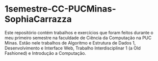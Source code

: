 # 1semestre-CC-PUCMinas-SophiaCarrazza
Este repositório contém trabalhos e exercícios que foram feitos durante o meu primeiro semestre na faculdade de Ciência da Computação na PUC Minas.
Estão nele trabalhos de Algoritmo e Estrutura de Dados 1, Desenvolvimento e Interface Web, Trabalho Interdisciplinar 1 (a Old Fashioned) e Introdução a Computação.
